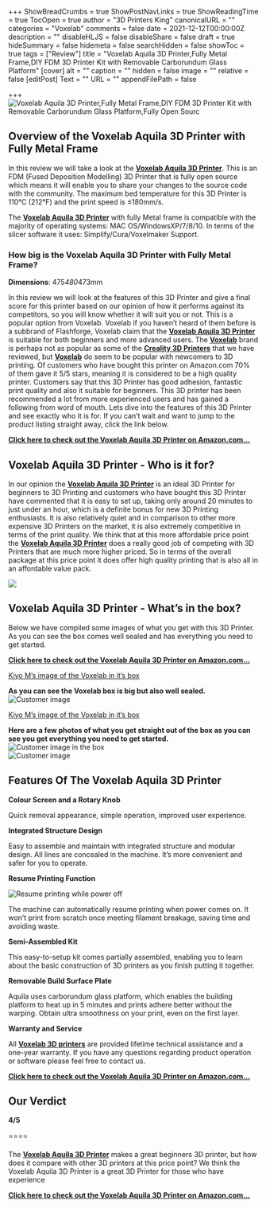 +++
ShowBreadCrumbs = true
ShowPostNavLinks = true
ShowReadingTime = true
TocOpen = true
author = "3D Printers King"
canonicalURL = ""
categories = "Voxelab"
comments = false
date = 2021-12-12T00:00:00Z
description = ""
disableHLJS = false
disableShare = false
draft = true
hideSummary = false
hidemeta = false
searchHidden = false
showToc = true
tags = ["Review"]
title = "Voxelab Aquila 3D Printer,Fully Metal Frame,DIY FDM 3D Printer Kit with Removable Carborundum Glass Platform"
[cover]
alt = ""
caption = ""
hidden = false
image = ""
relative = false
[editPost]
Text = ""
URL = ""
appendFilePath = false

+++
![Voxelab Aquila 3D Printer,Fully Metal Frame,DIY FDM 3D Printer Kit with Removable Carborundum Glass Platform,Fully Open Sourc](https://images-na.ssl-images-amazon.com/images/I/51wBPkGcqPS._AC_UL604_SR604,400_.jpg)

## Overview of the Voxelab Aquila 3D Printer with Fully Metal Frame

In this review we will take a look at the [**Voxelab Aquila 3D Printer**](#).  This is an FDM (Fused Deposition Modelling) 3D Printer that is fully open source which means it will enable you to share your changes to the source code with the community.  The maximum bed temperature for this 3D Printer is 110°C (212°F) and the print speed is ≤180mm/s.  

The [**Voxelab Aquila 3D Printer**](#) with fully Metal frame is compatible with the majority of operating systems: MAC OS/WindowsXP/7/8/10.  In terms of the slicer software it uses: Simplify/Cura/Voxelmaker Support.

### How big is the Voxelab Aquila 3D Printer with Fully Metal Frame?

**Dimensions**: 475*480*473mm

In this review we will look at the features of this 3D Printer and give a final score for this printer based on our opinion of how it performs against its competitors, so you will know whether it will suit you or not.  This is a popular option from Voxelab.  Voxelab if you haven’t heard of them before is a subbrand of Flashforge, Voxelab claim that the [**Voxelab Aquila 3D Printer**](#) is suitable for both beginners and more advanced users.  The [**Voxelab**](#) brand is perhaps not as popular as some of the [**Creality 3D Printers**](#) that we have reviewed, but [**Voxelab**](#) do seem to be popular with newcomers to 3D printing.  Of customers who have bought this printer on Amazon.com 70% of them gave it 5/5 stars, meaning it is considered to be a high quality printer.  Customers say that this 3D Printer has good adhesion, fantastic print quality and also it suitable for beginners.  This 3D printer has been recommended a lot from more experienced users and has gained a following from word of mouth.  Lets dive into the features of this 3D Printer and see exactly who it is for.  If you can’t wait and want to jump to the product listing straight away, click the link below.

[**Click here to check out the Voxelab Aquila 3D Printer on Amazon.com…**](#)

## Voxelab Aquila 3D Printer - Who is it for?

In our opinion the [**Voxelab Aquila 3D Printer**](#) is an ideal 3D Printer for beginners to 3D Printing and customers who have bought this 3D Printer have commented that it is easy to set up, taking only around 20 minutes to just under an hour, which is a definite bonus for new 3D Printing enthusiasts.  It is also relatively quiet and in comparison to other more expensive 3D Printers on the market, it is also extremely competitive in terms of the print quality.  We think that at this more affordable price point the [**Voxelab Aquila 3D Printer**](#) does a really good job of competing with 3D Printers that are much more higher priced.  So in terms of the overall package at this price point it does offer high quality printing that is also all in an affordable value pack.

![](/uploads/e0f0a9da-501d-424b-805c-f97c90e15f98.png)

## Voxelab Aquila 3D Printer - What’s in the box?

Below we have compiled some images of what you get with this 3D Printer.  As you can see the box comes well sealed and has everything you need to get started.

[**Click here to check out the Voxelab Aquila 3D Printer on Amazon.com…**](#)

[Kiyo M’s image of the Voxelab in it’s box](https://www.amazon.com/gp/customer-reviews/RPZMR0ULCMRRD/)

**As you can see the Voxelab box is big but also well sealed.**  
![Customer image](https://images-na.ssl-images-amazon.com/images/I/81sRzWLHy5L._SL1600_.jpg)

[Kiyo M’s image of the Voxelab in it’s box](https://www.amazon.com/gp/customer-reviews/RPZMR0ULCMRRD/)

**Here are a few photos of what you get straight out of the box as you can see you get everything you need to get started.**  
![Customer image in the box](https://images-na.ssl-images-amazon.com/images/I/81nW424KWBL._SL1600_.jpg)  
![Customer image](https://images-na.ssl-images-amazon.com/images/I/818lcRIiMlL._SL1600_.jpg)

## Features Of The Voxelab Aquila 3D Printer

**Colour Screen and a Rotary Knob**

Quick removal appearance, simple operation, improved user experience.

**Integrated Structure Design**

Easy to assemble and maintain with integrated structure and modular design. All lines are concealed in the machine. It’s more convenient and safer for you to operate.

**Resume Printing Function**

![Resume printing while power off](/uploads/4ec58ba7-fa31-44b2-a59d-cfefc36cc9b3.jpeg "Resume printing while power off")

The machine can automatically resume printing when power comes on. It won’t print from scratch once meeting filament breakage, saving time and avoiding waste.

**Semi-Assembled Kit**

This easy-to-setup kit comes partially assembled, enabling you to learn about the basic construction of 3D printers as you finish putting it together.

**Removable Build Surface Plate**

Aquila uses carborundum glass platform, which enables the building platform to heat up in 5 minutes and prints adhere better without the warping. Obtain ultra smoothness on your print, even on the first layer.

**Warranty and Service**

All [**Voxelab 3D printers**](#) are provided lifetime technical assistance and a one-year warranty. If you have any questions regarding product operation or software please feel free to contact us.

[**Click here to check out the Voxelab Aquila 3D Printer on Amazon.com…**](#)

## Our Verdict

**4/5**

⭐⭐⭐⭐

The [**Voxelab Aquila 3D Printer**](#) makes a great beginners 3D printer, but how does it compare with other 3D printers at this price point?  We think the Voxelab Aquila 3D Printer is a great 3D Printer for those who have experience

[**Click here to check out the Voxelab Aquila 3D Printer on Amazon.com…**](#)